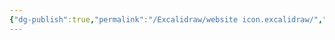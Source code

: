 ```yaml
---
{"dg-publish":true,"permalink":"/Excalidraw/website icon.excalidraw/","tags":["excalidraw"],"created":"","updated":""}
---
```

<style> .container {font-family: sans-serif; text-align: center;} .button-wrapper button {z-index: 1;height: 40px; width: 100px; margin: 10px;padding: 5px;} .excalidraw .App-menu_top .buttonList { display: flex;} .excalidraw-wrapper { height: 800px; margin: 50px; position: relative;} :root[dir="ltr"] .excalidraw .layer-ui__wrapper .zen-mode-transition.App-menu_bottom--transition-left {transform: none;} </style><script src="https://cdn.jsdelivr.net/npm/react@17/umd/react.production.min.js"></script><script src="https://cdn.jsdelivr.net/npm/react-dom@17/umd/react-dom.production.min.js"></script><script type="text/javascript" src="https://cdn.jsdelivr.net/npm/@excalidraw/excalidraw@0/dist/excalidraw.production.min.js"></script><div id="website_iconexcalidraw.md"></div><script>(function(){const InitialData={"type":"excalidraw","version":2,"source":"https://excalidraw.com","elements":[{"id":"-77NQiGj81dYbahRkRj1L","type":"line","x":-187.703125,"y":-74.890625,"width":98.859375,"height":43.875,"angle":0,"strokeColor":"#2b8a3e","backgroundColor":"#40c057","fillStyle":"solid","strokeWidth":2,"strokeStyle":"solid","roughness":2,"opacity":70,"groupIds":[],"roundness":{"type":2},"seed":63537016,"version":286,"versionNonce":71596808,"isDeleted":false,"boundElements":null,"updated":1676904606996,"link":null,"locked":false,"points":[[0,0],[3.65625,-16.80859375],[30.0390625,-41.15234375],[67.578125,-41.7734375],[98.859375,-14.1484375],[97.62890625,2.1015625],[76.30859375,-8.96875],[18.1484375,-10.62890625],[0,0]],"lastCommittedPoint":[6.66796875,1.15234375],"startBinding":null,"endBinding":null,"startArrowhead":null,"endArrowhead":null},{"id":"pvnrsAwUFJzHKxtf5dADD","type":"line","x":-93.609375,"y":-11.31640625,"width":90.1875,"height":88.15234375,"angle":0,"strokeColor":"#495057","backgroundColor":"#ffdab9","fillStyle":"solid","strokeWidth":2,"strokeStyle":"solid","roughness":2,"opacity":100,"groupIds":[],"roundness":{"type":2},"seed":64164104,"version":553,"versionNonce":522135816,"isDeleted":false,"boundElements":null,"updated":1676905055912,"link":null,"locked":false,"points":[[0,0],[-13.10546875,9.75],[-68.16015625,13.3984375],[-75.953125,2.734375],[-86.02734375,-8.40234375],[-89.71875,-51.375],[-70.625,-69.83203125],[-30.40625,-74.75390625],[-9.28125,-68.25390625],[0.46875,-54.03515625],[0,0]],"lastCommittedPoint":[2.07421875,-2.03515625],"startBinding":null,"endBinding":null,"startArrowhead":null,"endArrowhead":null},{"id":"s2c1gR8Q7VNEZwnKRqM8M","type":"line","x":-89.22265625,"y":-57.34375,"width":27.48828125,"height":17.46875,"angle":0,"strokeColor":"#000000","backgroundColor":"#ffdab9","fillStyle":"solid","strokeWidth":2,"strokeStyle":"solid","roughness":2,"opacity":100,"groupIds":[],"roundness":{"type":2},"seed":1157373560,"version":98,"versionNonce":448220536,"isDeleted":false,"boundElements":null,"updated":1676905067595,"link":null,"locked":false,"points":[[0,0],[24.78125,-0.41015625],[22.3125,13.40234375],[8.3671875,17.05859375],[-2.70703125,14.1875],[0,0]],"lastCommittedPoint":[0.94921875,2.29296875],"startBinding":null,"endBinding":null,"startArrowhead":null,"endArrowhead":null},{"id":"diEwgsuPLcX7eE0CLVOFu","type":"line","x":-190.62890625,"y":-55.51953125,"width":23.15625,"height":17.0625,"angle":0,"strokeColor":"#000000","backgroundColor":"#ffdab9","fillStyle":"solid","strokeWidth":2,"strokeStyle":"solid","roughness":2,"opacity":100,"groupIds":[],"roundness":{"type":2},"seed":1832062072,"version":84,"versionNonce":1630641272,"isDeleted":false,"boundElements":null,"updated":1676905063082,"link":null,"locked":false,"points":[[0,0],[-15.578125,-1.640625],[-14.359375,8.921875],[-2.984375,15.421875],[7.578125,12.55078125],[0,0]],"lastCommittedPoint":[3.4765625,-1.390625],"startBinding":null,"endBinding":null,"startArrowhead":null,"endArrowhead":null},{"id":"A_8lqZ2KWK4vH-0iSPiRv","type":"rectangle","x":-174.20703125,"y":4.8984375,"width":73.08984375,"height":50.76953125,"angle":0,"strokeColor":"#2b8a3e","backgroundColor":"#12b886","fillStyle":"solid","strokeWidth":2,"strokeStyle":"solid","roughness":2,"opacity":100,"groupIds":[],"roundness":{"type":3},"seed":1894285832,"version":158,"versionNonce":873435256,"isDeleted":false,"boundElements":null,"updated":1676904982670,"link":null,"locked":false},{"id":"YTJIhzNc-pzNGYVqve8nJ","type":"line","x":-168.765625,"y":6.60546875,"width":23.9140625,"height":25.1875,"angle":0,"strokeColor":"#2b8a3e","backgroundColor":"#2b8a3e","fillStyle":"solid","strokeWidth":2,"strokeStyle":"solid","roughness":2,"opacity":70,"groupIds":[],"roundness":{"type":2},"seed":1708823560,"version":120,"versionNonce":1270079608,"isDeleted":false,"boundElements":null,"updated":1676905107055,"link":null,"locked":false,"points":[[0,0],[-23.9140625,8.9375],[-17.41796875,22.34375],[-7.66796875,25.1875],[0,0]],"lastCommittedPoint":[-0.76171875,-0.2265625],"startBinding":null,"endBinding":null,"startArrowhead":null,"endArrowhead":null},{"id":"5LLvZ241A9NPtJhTg4Wno","type":"line","x":-100.26171875,"y":7.578125,"width":23.15625,"height":21.91015625,"angle":0,"strokeColor":"#2b8a3e","backgroundColor":"#2b8a3e","fillStyle":"solid","strokeWidth":2,"strokeStyle":"solid","roughness":2,"opacity":70,"groupIds":[],"roundness":{"type":2},"seed":1624967800,"version":102,"versionNonce":1914495496,"isDeleted":false,"boundElements":null,"updated":1676905112660,"link":null,"locked":false,"points":[[0,0],[23.15625,9.72265625],[16.5859375,21.91015625],[3.875,21.484375],[0,0]],"lastCommittedPoint":[2.2265625,5.08203125],"startBinding":null,"endBinding":null,"startArrowhead":null,"endArrowhead":null},{"id":"usDaGYT078j1nIijTMSG_","type":"diamond","x":-98.51171875,"y":28.99609375,"width":27.03125,"height":17.875,"angle":0,"strokeColor":"#495057","backgroundColor":"#ffdab9","fillStyle":"solid","strokeWidth":2,"strokeStyle":"solid","roughness":2,"opacity":100,"groupIds":[],"roundness":{"type":2},"seed":538094968,"version":42,"versionNonce":517860472,"isDeleted":false,"boundElements":null,"updated":1676905141680,"link":null,"locked":false},{"id":"yd1D9aEnz0zaOfj7pDchS","type":"diamond","x":-200.7109375,"y":21.13671875,"width":22.203125,"height":24.5546875,"angle":0,"strokeColor":"#343a40","backgroundColor":"#ffdab9","fillStyle":"solid","strokeWidth":2,"strokeStyle":"solid","roughness":2,"opacity":100,"groupIds":[],"roundness":{"type":2},"seed":902188664,"version":43,"versionNonce":1893579784,"isDeleted":false,"boundElements":null,"updated":1676905130386,"link":null,"locked":false},{"id":"ct2Srftnbz09ThPBE2GMh","type":"diamond","x":-191.3828125,"y":52.9375,"width":34.0390625,"height":29.59375,"angle":0,"strokeColor":"#000000","backgroundColor":"#b94e48","fillStyle":"solid","strokeWidth":2,"strokeStyle":"solid","roughness":2,"opacity":70,"groupIds":[],"roundness":{"type":2},"seed":1127764344,"version":103,"versionNonce":15615352,"isDeleted":false,"boundElements":null,"updated":1676905020401,"link":null,"locked":false},{"type":"diamond","version":110,"versionNonce":564052856,"isDeleted":false,"id":"x32B5oFWXqfVzGSASdxbZ","fillStyle":"solid","strokeWidth":2,"strokeStyle":"solid","roughness":2,"opacity":70,"angle":0,"x":-123.90625,"y":52.39453125,"strokeColor":"#000000","backgroundColor":"#b94e48","width":34.0390625,"height":29.59375,"seed":2064617480,"groupIds":[],"roundness":{"type":2},"boundElements":null,"updated":1676905013729,"link":null,"locked":false},{"id":"WM_WTHpJdIlW_SPjtNkBO","type":"ellipse","x":-130.609375,"y":-40.5078125,"width":16.933593750000004,"height":26.265624999999996,"angle":0,"strokeColor":"#000000","backgroundColor":"#ffffff","fillStyle":"solid","strokeWidth":1,"strokeStyle":"solid","roughness":2,"opacity":100,"groupIds":[],"roundness":{"type":2},"seed":2119802232,"version":233,"versionNonce":1471223160,"isDeleted":false,"boundElements":null,"updated":1676905219091,"link":null,"locked":false},{"type":"ellipse","version":265,"versionNonce":1966745464,"isDeleted":false,"id":"mmjnTp8fOgnS-YPnD8V_T","fillStyle":"solid","strokeWidth":1,"strokeStyle":"solid","roughness":2,"opacity":100,"angle":0,"x":-162.240234375,"y":-37.609375,"strokeColor":"#000000","backgroundColor":"#ffffff","width":16.933593750000004,"height":26.265624999999996,"seed":388898056,"groupIds":[],"roundness":{"type":2},"boundElements":null,"updated":1676905227745,"link":null,"locked":false},{"id":"ejJ6Gv0jmQCU3YqyfTZ7K","type":"line","x":-182.6640625,"y":-76.6640625,"width":105.14453125,"height":73.7578125,"angle":0,"strokeColor":"#343a40","backgroundColor":"#ffd700","fillStyle":"solid","strokeWidth":4,"strokeStyle":"solid","roughness":2,"opacity":100,"groupIds":[],"roundness":{"type":2},"seed":386600312,"version":642,"versionNonce":1055170680,"isDeleted":false,"boundElements":null,"updated":1676905269461,"link":null,"locked":false,"points":[[0,0],[-7.42578125,28],[-1.04296875,64.55859375],[18.98046875,49.52734375],[68.13671875,19.6171875],[73.375,37.89453125],[81.90625,43.16015625],[82.28515625,58.59765625],[94.06640625,60.61328125],[97.71875,41.3359375],[89.51953125,30.265625],[89.484375,5.609375],[73.0859375,-4.64453125],[50.60546875,-7.94921875],[24.25390625,-9.19921875],[14,-4.32421875],[0,0]],"lastCommittedPoint":[6.6171875,4.20703125],"startBinding":null,"endBinding":null,"startArrowhead":null,"endArrowhead":null},{"id":"hAr6uKfrTaeCRtlfHuk23","type":"ellipse","x":-129.1484375,"y":-34.19140625,"width":13.773437499999998,"height":9.30859375,"angle":0,"strokeColor":"#000000","backgroundColor":"00000","fillStyle":"solid","strokeWidth":1,"strokeStyle":"solid","roughness":2,"opacity":100,"groupIds":[],"roundness":{"type":2},"seed":813181960,"version":65,"versionNonce":996460920,"isDeleted":false,"boundElements":null,"updated":1676905251018,"link":null,"locked":false},{"type":"ellipse","version":65,"versionNonce":996460920,"isDeleted":false,"id":"s1dVD_l3-jvIiWyBzbqZY","fillStyle":"solid","strokeWidth":1,"strokeStyle":"solid","roughness":2,"opacity":100,"angle":0,"x":-162.54296875,"y":-32.412109375,"strokeColor":"#000000","backgroundColor":"00000","width":13.773437499999998,"height":9.30859375,"seed":826321416,"groupIds":[],"roundness":{"type":2},"boundElements":null,"updated":1676905253110,"link":null,"locked":false},{"id":"o1UtbAC3b7s5GO0btN3LY","type":"image","x":-2.08984375,"y":-147.3828125,"width":200,"height":252,"angle":0,"strokeColor":"transparent","backgroundColor":"transparent","fillStyle":"hachure","strokeWidth":2,"strokeStyle":"solid","roughness":2,"opacity":70,"groupIds":[],"roundness":null,"seed":186677000,"version":228,"versionNonce":1307582984,"isDeleted":true,"boundElements":null,"updated":1676905275280,"link":null,"locked":false,"status":"pending","fileId":"44c617f23355537fd7452947c2838b803da20251","scale":[1,1]}],"appState":{"theme":"light","viewBackgroundColor":"#ffffff","currentItemStrokeColor":"#000000","currentItemBackgroundColor":"00000","currentItemFillStyle":"solid","currentItemStrokeWidth":1,"currentItemStrokeStyle":"solid","currentItemRoughness":2,"currentItemOpacity":100,"currentItemFontFamily":1,"currentItemFontSize":20,"currentItemTextAlign":"left","currentItemStartArrowhead":null,"currentItemEndArrowhead":"arrow","scrollX":619.15625,"scrollY":488.2421875,"zoom":{"value":1},"currentItemRoundness":"round","gridSize":null,"colorPalette":{},"currentStrokeOptions":null,"previousGridSize":null},"files":{}};InitialData.scrollToContent=true;App=()=>{const e=React.useRef(null),t=React.useRef(null),[n,i]=React.useState({width:void 0,height:void 0});return React.useEffect(()=>{i({width:t.current.getBoundingClientRect().width,height:t.current.getBoundingClientRect().height});const e=()=>{i({width:t.current.getBoundingClientRect().width,height:t.current.getBoundingClientRect().height})};return window.addEventListener("resize",e),()=>window.removeEventListener("resize",e)},[t]),React.createElement(React.Fragment,null,React.createElement("div",{className:"excalidraw-wrapper",ref:t},React.createElement(ExcalidrawLib.Excalidraw,{ref:e,width:n.width,height:n.height,initialData:InitialData,viewModeEnabled:!0,zenModeEnabled:!0,gridModeEnabled:!1})))},excalidrawWrapper=document.getElementById("website_iconexcalidraw.md");ReactDOM.render(React.createElement(App),excalidrawWrapper);})();</script>